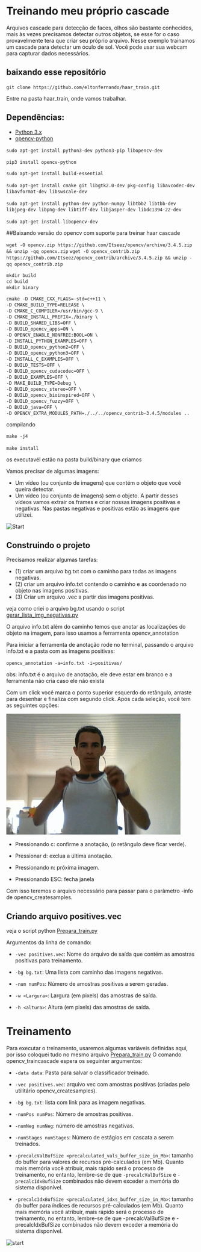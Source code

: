 # Treinando meu próprio cascade
Arquivos cascade para detecção de faces, olhos são bastante conhecidos, mais às vezes precisamos detectar outros objetos, se esse for o caso provavelmente tera que criar seu próprio arquivo. Nesse exemplo trainamos um cascade para detectar um óculo de sol. Você pode usar sua webcam para capturar dados necessários.

## baixando esse repositório

`git clone https://github.com/eltonfernando/haar_train.git`

Entre na pasta haar_train, onde vamos trabalhar.


## Dependências:
- [Python 3.x](https://www.python.org/)
- [opencv-python](https://pypi.org/project/opencv-python/)

`sudo apt-get install python3-dev python3-pip libopencv-dev`

`pip3 install opencv-python`
```
sudo apt-get install build-essential

sudo apt-get install cmake git libgtk2.0-dev pkg-config libavcodec-dev libavformat-dev libswscale-dev

sudo apt-get install python-dev python-numpy libtbb2 libtbb-dev libjpeg-dev libpng-dev libtiff-dev libjasper-dev libdc1394-22-dev

sudo apt-get install libopencv-dev

```
##Baixando versão do opencv com suporte para treinar haar cascade

``wget -O opencv.zip https://github.com/Itseez/opencv/archive/3.4.5.zip && unzip -qq opencv.zip``
``wget -O opencv_contrib.zip https://github.com/Itseez/opencv_contrib/archive/3.4.5.zip && unzip -qq opencv_contrib.zip``
```
mkdir build
cd build
mkdir binary
```
```
cmake -D CMAKE_CXX_FLAGS=-std=c++11 \
-D CMAKE_BUILD_TYPE=RELEASE \
-D CMAKE_C_COMPILER=/usr/bin/gcc-9 \
-D CMAKE_INSTALL_PREFIX=./binary \
-D BUILD_SHARED_LIBS=OFF \
-D BUILD_opencv_apps=ON \
-D OPENCV_ENABLE_NONFREE:BOOL=ON \
-D INSTALL_PYTHON_EXAMPLES=OFF \
-D BUILD_opencv_python2=OFF \
-D BUILD_opencv_python3=OFF \
-D INSTALL_C_EXAMPLES=OFF \
-D BUILD_TESTS=OFF \
-D BUILD_opencv_cudacodec=OFF \
-D BUILD_EXAMPLES=OFF \
-D MAKE_BUILD_TYPE=Debug \
-D BUILD_opencv_stereo=OFF \
-D BUILD_opencv_bioinspired=OFF \
-D BUILD_opencv_fuzzy=OFF \
-D BUILD_java=OFF \
-D OPENCV_EXTRA_MODULES_PATH=./../../opencv_contrib-3.4.5/modules ..
```
compilando
```
make -j4

make install
```
os executavél estão na pasta build/binary que criamos


Vamos precisar de algumas imagens:
* Um vídeo (ou conjunto de imagens) que contém o objeto que você queira detectar.
* Um vídeo (ou conjunto de imagens) sem o objeto.
A partir desses vídeos vamos extrair os frames e criar nossas imagens positivas e negativas.
Nas pastas negativas e positivas estão as imagens que utilizei.

![Start](./gif/animation.gif)

## Construindo o projeto

Precisamos realizar algumas tarefas:
- (1) criar um arquivo bg.txt com o caminho para todas  as imagens negativas.
- (2) criar um arquivo info.txt contendo o caminho e as coordenado no objeto nas imagens positivas.
- (3) Criar um arquivo .vec a partir das imagens positivas.
 


veja como criei o arquivo bg.txt usando o script [gerar_lista_img_negativas.py](gerar_lista_img_negativas.py)

O arquivo info.txt além do caminho temos que anotar as localizações do objeto na imagem, para isso usamos a ferramenta opencv_annotation 

Para iniciar a ferramenta de anotação rode no terminal, passando o arquivo info.txt e a pasta com as imagens positivas:

`opencv_annotation -a=info.txt -i=positivas/`

obs: info.txt é o arquivo de anotação, ele deve estar em branco e a ferramenta não cria caso ele não exista

Com um click você marca o ponto superior esquerdo do retângulo, arraste para desenhar e finaliza com segundo click. Após cada seleção, você tem as seguintes opções:

![start](./gif/annotation.gif)

* Pressionando c: confirme a anotação, (o retângulo deve ficar verde).

* Pressionar d: exclua a última anotação.

* Pressionando n: próxima imagem.

* Pressionando ESC: fecha janela

Com isso teremos o arquivo necessário para passar para o parâmetro -info de opencv_createsamples.

## Criando arquivo positives.vec

veja o script python [Prepara_train.py](Prepara_train.py)

Argumentos da linha de comando:

* `-vec positives.vec`: Nome do arquivo de saída que contém as amostras positivas para treinamento.

* `-bg bg.txt`: Uma lista com caminho das imagens negativas.

* `-num numPos`: Número de amostras positivas a serem geradas.

* `-w <Largura>`: Largura (em pixels) das amostras de saída.

* `-h <altura>`: Altura (em pixels) das amostras de saída.

# Treinamento

Para executar o treinamento, usaremos algumas variáveis definidas aqui, por isso coloquei tudo no mesmo arquivo [Prepara_train.py](Prepara_train.py) O comando opencv_traincascade espera os seguinter argumentos:

* `-data data`: Pasta para salvar o classificador treinado.

* `-vec positives.vec`: arquivo vec com amostras positivas (criadas pelo utilitário opencv_createsamples).

* `-bg bg.txt`: lista com link para as imagem negativas.
* `-numPos numPos`: Número de amostras positivas.

* `-numNeg numNeg`: número de amostras negativas.

* `-numStages numStages`: Número de estágios em cascata a serem treinados.

* `-precalcValBufSize <precalculated_vals_buffer_size_in_Mb>`: tamanho do buffer para valores de recursos pré-calculados (em Mb). Quanto mais memória você atribuir, mais rápido será o processo de treinamento, no entanto, lembre-se de que `-precalcValBufSize` e 
`-precalcIdxBufSize` combinados não devem exceder a memória do sistema disponível.

* `-precalcIdxBufSize <precalculated_idxs_buffer_size_in_Mb>`: tamanho do buffer para índices de recursos pré-calculados (em Mb). Quanto mais memória você atribuir, mais rápido será o processo de treinamento, no entanto, lembre-se de que -precalcValBufSize e -precalcIdxBufSize combinados não devem exceder a memória do sistema disponível.

![start](./gif/model_oculos.gif)
